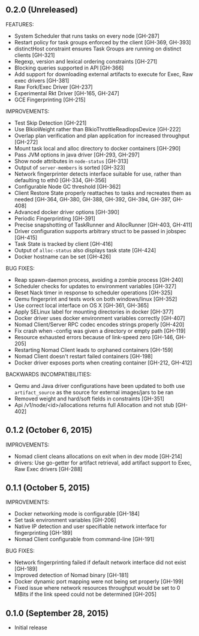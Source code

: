 ## 0.2.0 (Unreleased)

FEATURES:

  * System Scheduler that runs tasks on every node [GH-287]
  * Restart policy for task groups enforced by the client [GH-369, GH-393]
  * distinctHost constraint ensures Task Groups are running on distinct clients [GH-321]
  * Regexp, version and lexical ordering constraints [GH-271]
  * Blocking queries supported in API [GH-366]
  * Add support for downloading external artifacts to execute for Exec, Raw exec drivers [GH-381]
  * Raw Fork/Exec Driver [GH-237]
  * Experimental Rkt Driver [GH-165, GH-247]
  * GCE Fingerprinting [GH-215]

IMPROVEMENTS:

  * Test Skip Detection [GH-221]
  * Use BlkioWeight rather than BlkioThrottleReadIopsDevice [GH-222]
  * Overlap plan verification and plan application for increased throughput [GH-272]
  * Mount task local and alloc directory to docker containers [GH-290]
  * Pass JVM options in java driver [GH-293, GH-297]
  * Show node attributes in `node-status` [GH-313]
  * Output of `server-members` is sorted [GH-323]
  * Network fingerprinter detects interface suitable for use, rather than
    defaulting to eth0 [GH-334, GH-356]
  * Configurable Node GC threshold [GH-362]
  * Client Restore State properly reattaches to tasks and recreates them as
    needed [GH-364, GH-380, GH-388, GH-392, GH-394, GH-397, GH-408]
  * Advanced docker driver options [GH-390]
  * Periodic Fingerprinting [GH-391]
  * Precise snapshotting of TaskRunner and AllocRunner [GH-403, GH-411]
  * Driver configuration supports arbitrary struct to be passed in jobspec [GH-415]
  * Task State is tracked by client [GH-416]
  * Output of `alloc-status` also displays task state [GH-424]
  * Docker hostname can be set [GH-426]

BUG FIXES:

  * Reap spawn-daemon process, avoiding a zombie process [GH-240]
  * Scheduler checks for updates to environment variables [GH-327]
  * Reset Nack timer in response to scheduler operations [GH-325]
  * Qemu fingerprint and tests work on both windows/linux [GH-352]
  * Use correct local interface on OS X [GH-361, GH-365]
  * Apply SELinux label for mounting directories in docker [GH-377]
  * Docker driver uses docker environment variables correctly [GH-407]
  * Nomad Client/Server RPC codec encodes strings properly [GH-420]
  * Fix crash when -config was given a directory or empty path [GH-119]
  * Resource exhausted errors because of link-speed zero [GH-146, GH-205]
  * Restarting Nomad Client leads to orphaned containers [GH-159]
  * Nomad Client doesn't restart failed containers [GH-198]
  * Docker driver exposes ports when creating container [GH-212, GH-412]

BACKWARDS INCOMPATIBILITIES:

  * Qemu and Java driver configurations have been updated to both use `artifact_source`
    as the source for external images/jars to be ran
  * Removed weight and hard/soft fields in constraints [GH-351]
  * Api /v1/node/\<id\>/allocations returns full Allocation and not stub [GH-402]

## 0.1.2 (October 6, 2015)

IMPROVEMENTS:

  * Nomad client cleans allocations on exit when in dev mode [GH-214]
  * drivers: Use go-getter for artifact retrieval, add artifact support to Exec,
    Raw Exec drivers [GH-288]

## 0.1.1 (October 5, 2015)

IMPROVEMENTS:

  * Docker networking mode is configurable [GH-184]
  * Set task environment variables [GH-206]
  * Native IP detection and user specifiable network interface for
    fingerprinting [GH-189]
  * Nomad Client configurable from command-line [GH-191]

BUG FIXES:

  * Network fingerprinting failed if default network interface did not exist [GH-189]
  * Improved detection of Nomad binary [GH-181]
  * Docker dynamic port mapping were not being set properly [GH-199]
  * Fixed issue where network resources throughput would be set to 0 MBits if
    the link speed could not be determined [GH-205]

## 0.1.0 (September 28, 2015)

  * Initial release

